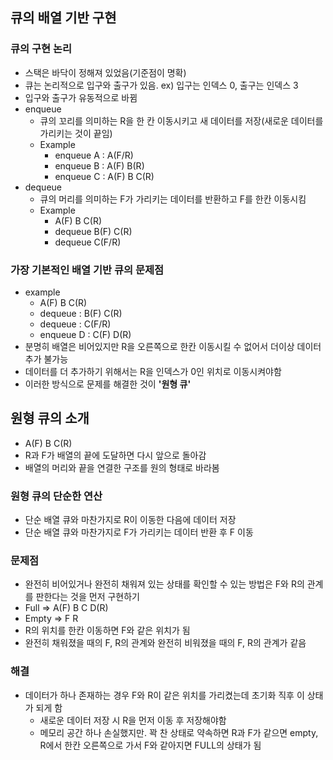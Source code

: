## 큐의 배열 기반 구현

### 큐의 구현 논리

- 스택은 바닥이 정해져 있었음(기준점이 명확)
- 큐는 논리적으로 입구와 출구가 있음. ex) 입구는 인덱스 0, 출구는 인덱스 3
- 입구와 출구가 유동적으로 바뀜
- enqueue
  - 큐의 꼬리를 의미하는 R을 한 칸 이동시키고 새 데이터를 저장(새로운 데이터를 가리키는 것이 끝임)
  - Example
    - enqueue A : A(F/R)
    - enqueue B : A(F) B(R)
    - enqueue C : A(F) B C(R)
- dequeue
  - 큐의 머리를 의미하는 F가 가리키는 데이터를 반환하고 F를 한칸 이동시킴
  - Example
    - A(F) B C(R)
    - dequeue B(F) C(R)
    - dequeue C(F/R)

### 가장 기본적인 배열 기반 큐의 문제점

- example
  - A(F) B C(R)
  - dequeue : B(F) C(R)
  - dequeue : C(F/R)
  - enqueue D : C(F) D(R)
- 분명히 배열은 비어있지만 R을 오른쪽으로 한칸 이동시킬 수 없어서 더이상 데이터 추가 불가능
- 데이터를 더 추가하기 위해서는 R을 인덱스가 0인 위치로 이동시켜야함
- 이러한 방식으로 문제를 해결한 것이 **'원형 큐'**

## 원형 큐의 소개

- A(F) B C(R)
- R과 F가 배열의 끝에 도달하면 다시 앞으로 돌아감
- 배열의 머리와 끝을 연결한 구조를 원의 형태로 바라봄

### 원형 큐의 단순한 연산

- 단순 배열 큐와 마찬가지로 R이 이동한 다음에 데이터 저장
- 단순 배열 큐와 마찬가지로 F가 가리키는 데이터 반환 후 F 이동

### 문제점

- 완전히 비어있거나 완전히 채워져 있는 상태를 확인할 수 있는 방법은 F와 R의 관계를 판한다는 것을 먼저 구현하기
- Full => A(F) B C D(R)
- Empty => F R
- R의 위치를 한칸 이동하면 F와 같은 위치가 됨
- 완전히 채워졌을 때의 F, R의 관계와 완전히 비워졌을 때의 F, R의 관계가 같음

### 해결

- 데이터가 하나 존재하는 경우 F와 R이 같은 위치를 가리켰는데 초기화 직후 이 상태가 되게 함
  - 새로운 데이터 저장 시 R을 먼저 이동 후 저장해야함
  - 메모리 공간 하나 손실했지만. 꽉 찬 상태로 약속하면 R과 F가 같으면 empty, R에서 한칸 오른쪽으로 가서 F와 같아지면 FULL의 상태가 됨
